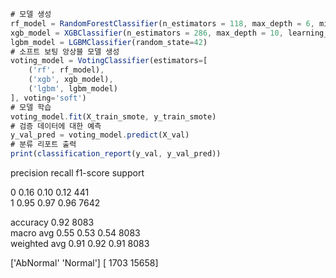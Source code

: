 ```JavaScript
# 모델 생성
rf_model = RandomForestClassifier(n_estimators = 118, max_depth = 6, min_samples_split = 4, min_samples_leaf = 4, class_weight={0: 1, 1: 20}, random_state=42)
xgb_model = XGBClassifier(n_estimators = 286, max_depth = 10, learning_rate = 0.21366513084005267, subsample = 0.6122668648564789, colsample_bytree = 0.7768644502170545, gamma = 0.2855489821421704, min_child_weight = 1, random_state=42)
lgbm_model = LGBMClassifier(random_state=42)
# 소프트 보팅 앙상블 모델 생성
voting_model = VotingClassifier(estimators=[
    ('rf', rf_model),
    ('xgb', xgb_model),
    ('lgbm', lgbm_model)
], voting='soft')
# 모델 학습
voting_model.fit(X_train_smote, y_train_smote)
# 검증 데이터에 대한 예측
y_val_pred = voting_model.predict(X_val)
# 분류 리포트 출력
print(classification_report(y_val, y_val_pred))
```
  
precision recall f1-score support  
  
0 0.16 0.10 0.12 441  
1 0.95 0.97 0.96 7642  
  
accuracy 0.92 8083  
macro avg 0.55 0.53 0.54 8083  
weighted avg 0.91 0.92 0.91 8083  
  
['AbNormal' 'Normal'] [ 1703 15658]